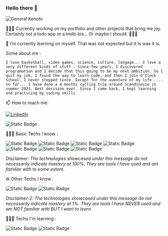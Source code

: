 ### Hello there 👋


![General Kenobi](./giphy.gif)


👨🏻‍💻 Currently working on my portfolio and other projects that bring me joy. Certainly not a todo app or a trello bis... Or maybe I should. 🤷🏻‍♂️
  
🌱 I’m currently learning on myself. That was not expected but it is was it is.


Some about me :

`I love basketball, video games, science, culture, langage... I love a very different kinds of stuff .
Since few years, I discovered programation and I decide that this going to be my next ambition. So I quit my job, I found the way to learn code, and then I join O'Clock School.
I never stopped since. Except for the aventure of my life .... so far... I have done a 4 months cycling trip around Scandinavie in summer 2023. Best decision ever.
Since I came back, I kept learning and practicing my coding skills`

  
📫 How to reach me: 

[![LinkedIn](https://img.shields.io/badge/LinkedIn-blue?style=for-the-badge&logo=linkedin&logoColor=white)](https://www.linkedin.com/in/leo-grouet/)

![Static Badge](https://img.shields.io/badge/leo.grouet@gmail.com-red?style=for-the-badge&logo=gmail&logoColor=white)

👨🏻‍💻 Basic Techs I know :

![Static Badge](https://img.shields.io/badge/Javascript-F6DE1A?style=for-the-badge&logo=javascript&logoColor=white) ![Static Badge](https://img.shields.io/badge/html-EE6229?style=for-the-badge&logo=html5&logoColor=white) ![Static Badge](https://img.shields.io/badge/css-204EDC?style=for-the-badge&logo=css3&logoColor=white) ![Static Badge](https://img.shields.io/badge/EJS-B4CA65?style=for-the-badge&logo=ejs&logoColor=white) ![Static Badge](https://img.shields.io/badge/Postgresql-32668D?style=for-the-badge&logo=postgresql&logoColor=white) ![Static Badge](https://img.shields.io/badge/Node-046E01?style=for-the-badge&logo=node.js&logoColor=white) ![Static Badge](https://img.shields.io/badge/Express-FDFDFD?style=for-the-badge&logo=express&logoColor=black) 

*Disclaimer: The technologies showcased under this message do not necessarily indicate mastery at 100%. They are tools I have used and am familiar with to some extent.*

⚙️ Other Techs I know :

![Static Badge](https://img.shields.io/badge/Mongodb-01EC64?style=for-the-badge&logo=mongodb&logoColor=white) ![Static Badge](https://img.shields.io/badge/angular-DD0032?style=for-the-badge&logo=angular&logoColor=white) 

*Disclaimer-2: The technologies showcased under this message do not necessarily indicate mastery at 1%. They are tools I have NEVER used and am NOT familiar with BUT I want to learn.*

🧑🏻‍🎓 Techs I'm learning :

![Static Badge](https://img.shields.io/badge/react-61DAFB?style=for-the-badge&logo=react&logoColor=white) ![Static Badge](https://img.shields.io/badge/php-7A86B9?style=for-the-badge&logo=php&logoColor=white) 
</center>
